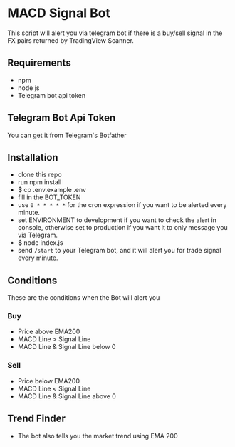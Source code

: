 # MACD Signal Bot

This script will alert you via telegram bot if there is a buy/sell signal in the FX pairs returned by TradingView Scanner.

## Requirements
- npm
- node js
- Telegram bot api token

## Telegram Bot Api Token
You can get it from Telegram's Botfather

## Installation
- clone this repo
- run npm install
- $ cp .env.example .env
- fill in the BOT_TOKEN
- use `0 * * * * *` for the cron expression if you want to be alerted every minute.
- set ENVIRONMENT to development if you want to check the alert in console, otherwise set to production if you want it to only message you via Telegram.
- $ node index.js
- send `/start` to your Telegram bot, and it will alert you for trade signal every minute.

## Conditions
These are the conditions when the Bot will alert you

### Buy
- Price above EMA200
- MACD Line > Signal Line
- MACD Line & Signal Line below 0

### Sell
- Price below EMA200
- MACD Line < Signal Line
- MACD Line & Signal Line above 0

## Trend Finder
- The bot also tells you the market trend using EMA 200
